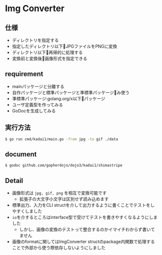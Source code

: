 # Img Converter

## 仕様

- ディレクトリを指定する
- 指定したディレクトリ以下􏰁JPGファイルをPNGに変換
- ディレクトリ以下􏰀再帰的に処理する
- 変換前と変換後􏰁画像形式を指定できる

## requirement

- mainパッケージと分離する
- 自作パッケージと標準パッケージと準標準パッケージ􏰁み使う
- 準標準パッケージ:golang.org/x以下􏰁パッケージ
- ユーザ定義型を作ってみる
- GoDocを生成してみる
 
 ## 実行方法

 ```bash
 $ go run cmd/kadai1/main.go -from jpg -to gif ./data
 ```

 ## document
 
 ```bash
 $ godoc github.com/gopherdojo/dojo3/kadai1/shimastripe
 ```

 ## Detail

- 画像形式は `jpg, gif, png` を相互で変換可能です
  - 拡張子の大文字小文字は区別せず読み込めます
- 標準出力、入力をCLI structを介して出力するように書くことでテストをしやすくしました
- `io`を介するところはinterface型で受けてテストを書きやすくなるようにしました
  - しかし、画像の変換のテストって整合するのかイマイチわからず書いてません
- 画像のformatに関してはImgConverter structのpackage内関数で処理することで外部から使う際依存しないようにしました